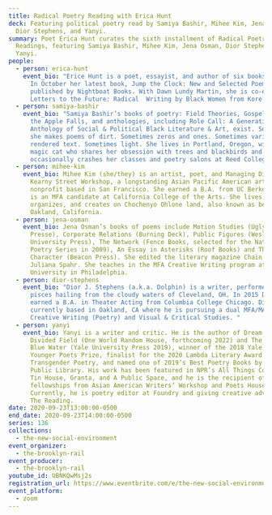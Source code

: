```yaml
---
title: Radical Poetry Reading with Erica Hunt
deck: Featuring political poetry read by Samiya Bashir, Mihee Kim, Jena Osman,
  Dior Stephens, and Yanyi.
summary: Poet Erica Hunt curates the sixth installment of Radical Poetry
  Readings, featuring Samiya Bashir, Mihee Kim, Jena Osman, Dior Stephens, and
  Yanyi.
people:
  - person: erica-hunt
    event_bio: "Erice Hunt is a poet, essayist, and author of six books of poetry.
      In October her latest book, Jump the Clock: New and Selected Poems will be
      published by Nightboat Books. With Dawn Lundy Martin, she is co-editor of
      Letters to the Future: Radical  Writing by Black Women from Kore Press.  "
  - person: samiya-bashir
    event_bio: "Samiya Bashir’s books of poetry: Field Theories, Gospel, and Where
      the Apple Falls, and anthologies, including Role Call: A Generational
      Anthology of Social & Political Black Literature & Art, exist. Sometimes
      she makes poems of dirt. Sometimes zeros and ones. Sometimes variously
      rendered text. Sometimes light. She lives in Portland, Oregon, with a
      magic cat who shares her obsession with trees and blackbirds and
      occasionally crashes her classes and poetry salons at Reed College."
  - person: mihee-kim
    event_bio: Mihee Kim (she/they) is an artist, poet, and Managing Director of
      Kearny Street Workshop, a longstanding Asian Pacific American arts
      nonprofit based in San Francisco. She earned a B.A. from UC Berkeley and
      is an MFA candidate at California College of the Arts. She lives,
      organizes, and creates on Chochenyo Ohlone land, also known as beloved
      Oakland, California.
  - person: jena-osman
    event_bio: Jena Osman’s books of poems include Motion Studies (Ugly Duckling
      Presse), Corporate Relations (Burning Deck), Public Figures (Wesleyan
      University Press), The Network (Fence Books, selected for the National
      Poetry Series in 2009), An Essay in Asterisks (Roof Books) and The
      Character (Beacon Press). She edited the literary magazine Chain with
      Juliana Spahr. She teaches in the MFA Creative Writing program at Temple
      University in Philadelphia.
  - person: dior-stephens
    event_bio: "Dior J. Stephens (a.k.a. Dolphin) is a writer, performer, and pure
      pisces hailing from the cloudy waters of Cleveland, OH. In 2015 Dior
      earned a B.A. in Theater Acting from Columbia College Chicago. Dior is
      currently based in Oakland, CA where he is pursuing a dual MFA/MA in
      Creative Writing (Poetry) and Visual & Critical Studies. "
  - person: yanyi
    event_bio: Yanyi is a writer and critic. He is the author of Dream of the
      Divided Field (One World Random House, forthcoming 2022) and The Year of
      Blue Water (Yale University Press 2019), winner of the 2018 Yale Series of
      Younger Poets Prize, finalist for the 2020 Lambda Literary Award in
      Transgender Poetry, and named one of 2019’s Best Poetry Books by New York
      Public Library. His work has been featured in NPR’s All Things Considered,
      Tin House, Granta, and A Public Space, and he is the recipient of
      fellowships from Asian American Writers’ Workshop and Poets House.
      Currently, he is poetry editor at Foundry and giving creative advice at
      The Reading.
date: 2020-09-23T13:00:00-0500
end_date: 2020-09-23T14:00:00-0500
series: 136
collections:
  - the-new-social-environment
event_organizer:
  - the-brooklyn-rail
event_producer:
  - the-brooklyn-rail
youtube_id: UBNKQwMsj2s
registration_url: https://www.eventbrite.com/e/the-new-social-environment-136-radical-poetry-with-erica-hunt-tickets-121562345247
event_platform:
  - zoom
---
```

